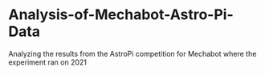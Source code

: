 # Analysis-of-Mechabot-Astro-Pi-Data
Analyzing the results from the AstroPi competition for Mechabot where the experiment ran on 2021 
